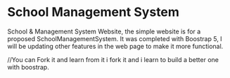# School Management System
School &amp; Management System Website,
the simple website is for a proposed SchoolManagementSystem. It was completed with Boostrap 5,
I will be updating other features in the web page to make it more functional.

//You can Fork it and learn from it
i fork it and i learn to build a better one with boostrap.

